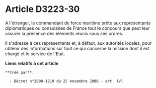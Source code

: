 # Article D3223-30

A l'étranger, le commandant de force maritime prête aux représentants diplomatiques ou consulaires de France tout le concours
que peut leur assurer la présence des éléments réunis sous ses ordres.

Il s'adresse à ces représentants et, à défaut, aux autorités locales, pour obtenir des informations sur tout ce qui concerne
la mission dont il est chargé et le service de l'Etat.

**Liens relatifs à cet article**

	**Créé par**:

	  - Décret n°2008-1219 du 25 novembre 2008 - art. (V)
